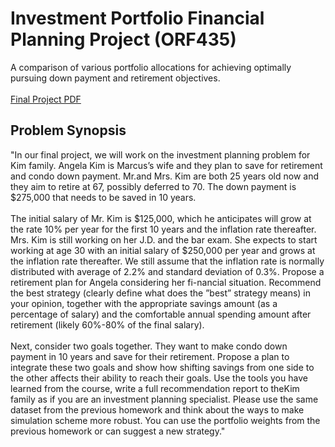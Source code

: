 # Investment Portfolio Financial Planning Project (ORF435)
A comparison of various portfolio allocations for achieving optimally pursuing down payment and retirement objectives.
<br><br>
[Final Project PDF](https://github.com/nicholaskim6/financial-planning-ORF435/blob/master/ORF435_Final_Project.pdf)
<br>
## Problem Synopsis
"In our final project, we will work on the investment planning problem for Kim family. Angela Kim is Marcus’s wife and they plan to save for retirement and condo down payment. Mr.and Mrs. Kim are both 25 years old now and they aim to retire at 67, possibly deferred to 70. The down payment is $275,000 that needs to be saved in 10 years.
<br><br>
The initial salary of Mr.  Kim is $125,000, which he anticipates will grow at the rate 10% per year for the first 10 years and the inflation rate thereafter. Mrs.  Kim is still working on her J.D. and the bar exam. She expects to start working at age 30 with an initial salary of $250,000 per year and grows at the inflation rate thereafter. We still assume that the inflation rate is normally distributed with average of 2.2% and standard deviation of 0.3%. Propose a retirement plan for Angela considering her fi-nancial situation. Recommend the best strategy (clearly define what does the ”best” strategy means) in your opinion, together with the appropriate savings amount (as a percentage of salary) and the comfortable annual spending amount after retirement (likely 60%-80% of the final salary).
<br><br>
Next, consider two goals together. They want to make condo down payment in 10 years and save for their retirement. Propose a plan to integrate these two goals and show how shifting savings from one side to the other affects their ability to reach their goals. Use the tools you have learned from the course, write a full recommendation report to theKim family as if you are an investment planning specialist. Please use the same dataset from the previous homework and think about the ways to make simulation scheme more robust. You can use the portfolio weights from the previous homework or can suggest a new strategy."

